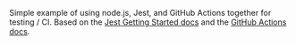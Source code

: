 Simple example of using node.js, Jest, and GitHub Actions together for testing / CI.  Based on the [Jest Getting Started docs](https://jestjs.io/docs/en/getting-started) and the [GitHub Actions docs](https://docs.github.com/en/free-pro-team@latest/actions/guides/building-and-testing-nodejs).
